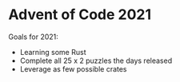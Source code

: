 # Advent of Code 2021

Goals for 2021:
- Learning some Rust
- Complete all 25 x 2 puzzles the days released
- Leverage as few possible crates
